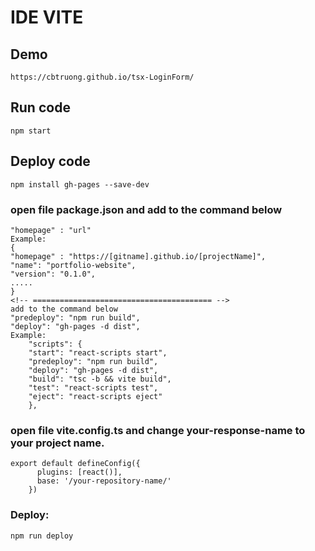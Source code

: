 # IDE VITE

## Demo
    https://cbtruong.github.io/tsx-LoginForm/
## Run code 
    npm start
## Deploy code
    npm install gh-pages --save-dev
### open file package.json and add to the command below

    "homepage" : "url"
    Example:
    {
    "homepage" : "https://[gitname].github.io/[projectName]",
    "name": "portfolio-website",
    "version": "0.1.0",
    .....
    }
    <!-- ======================================== -->
    add to the command below
    "predeploy": "npm run build",
    "deploy": "gh-pages -d dist",
    Example:
        "scripts": {
        "start": "react-scripts start",
        "predeploy": "npm run build",
        "deploy": "gh-pages -d dist",
        "build": "tsc -b && vite build",
        "test": "react-scripts test",
        "eject": "react-scripts eject"
        },
### open file vite.config.ts and change your-response-name to your project name.
    export default defineConfig({
          plugins: [react()],
          base: '/your-repository-name/'
        })
### Deploy: 
    npm run deploy

